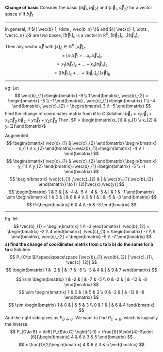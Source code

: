 **Change of basis**
Consider the basic $\{ \vec{b}_{1},\vec{b}_{2} \}$ and $\{ \vec{c}_{1}, \vec{c}_{2} \}$ for a vector space $V$
If $\vec{b}_{1}$

---
In general, if $\{ \vec{b}_1, \dots , \vec{b_n} \}$ and $\{ \vec{c}_1, \dots , \vec{c_n} \}$ are two bases, $[\vec{b}_{1}]_{c}$ is a vector in $\mathbb{R}^n$, $[\vec{b}_{2}]_{c} \dots [\vec{b}_{n}]_{c}$

Then any vector $\vec{x}$ with $[x]_{B} \in \mathbb{R}^n$
$[\vec{x}]_{c}$
$$
=[x_{1}\vec{b}_{1}+\dots x_{n}\vec{b}_{n}]_{c}
$$
$$
=x_{1}[\vec{b}_{1}]_{c}+\dots+x_{n}[\vec{b}_{n}]_{c}
$$
$$
=[[\vec{b}_{1}]_{c}+\dots+[\vec{b}_{n}]_{c}][\vec{x}]_{B}
$$

---
eg:
Let
$$
\vec{b}_{1}=\begin{bmatrix}
-9 \\
1
\end{bmatrix}, \vec{b}_{2} = \begin{bmatrix}
-5 \\
-1
\end{bmatrix}
, \vec{c}_{1}=\begin{bmatrix}
1 \\
-4
\end{bmatrix}, \vec{c}_{2} = \begin{bmatrix}
3 \\
-5
\end{bmatrix}
$$ 
Find the change of coordinates matrix from $B$ to $C$
Solution:
$\vec{b}_{1}=x_{1}\vec{c}_{1}+x_{2}\vec{c}_{2}$
$\vec{b}_{2}=y\vec{c}_{1}+y_{2}\vec{c}_{2}$
Then: $P = \begin{bmatrix}x_{1}  & y_{1} \\ x_{2} & y_{2}\end{bmatrix}$

Augmented:
$$
\begin{bmatrix}
\vec{c}_{1} & \vec{c}_{2}
\end{bmatrix} \begin{bmatrix}
x_{1} \\
x_{2}
\end{bmatrix}=\vec{b}_{1}=\begin{bmatrix}
-4 \\
1
\end{bmatrix}
$$
$$
\begin{bmatrix}
\vec{c}_{1} & \vec{c}_{2}
\end{bmatrix} \begin{bmatrix}
y_{1} \\
y_{2}
\end{bmatrix}=\vec{b}_{1}=\begin{bmatrix}
-5 \\
-1
\end{bmatrix}
$$
$$
\begin{bmatrix}
\vec{c}_{1} ,\vec{c}_{2} & | & \vec{b}_{1},\vec{b}_{2}
\end{bmatrix} \to [I_{2}|\vec{x},\vec{y}]
$$
$$
\begin{bmatrix}
1 & 3 & | & -4 & -5 \\
-4 & -5 & | & 1 & -1
\end{bmatrix}
\sim \begin{bmatrix}
1 & 0 & | & 6 & 4 \\
0 & 1 & | & -5 & -3
\end{bmatrix}
$$
$$
P=\begin{bmatrix}
6 & 4 \\
-5 & -3
\end{bmatrix}
$$

---
Eg.
let:
$$
\vec{b}_{1} = \begin{bmatrix}
1 \\
-3
\end{bmatrix}
,\vec{b}_{2} = \begin{bmatrix}
-2 \\
4
\end{bmatrix}
,\vec{c}_{1} = \begin{bmatrix}
-7 \\
9
\end{bmatrix},
\vec{c}_{2} = \begin{bmatrix}
-5 \\
-7
\end{bmatrix}
$$
**a) find the change of coordinates matrix from c to b**
**b) do the same for b to c**
Solution:
$$
P_{C\to B}\space\space\space [\vec{b}_{1},\vec{b}_{2} | \vec{c}_{1}, \vec{c}_{2}]
$$
$$
\begin{bmatrix}
1 & -2 & | & -7 & -5 \\
-3 & 4 & | & 9 & 7
\end{bmatrix}
$$

$$
\sim \begin{bmatrix}
1 & -2 & | & -7 & -5 \\
0 & -2 & | & -12 & -8
\end{bmatrix}
$$
$$
\sim \begin{bmatrix}
1 & 0 & | & 5 & 3 \\
0 & -2 & | & -12 & -8
\end{bmatrix}
$$
$$
\sim \begin{bmatrix}
1 & 0 & | & 5 & 3 \\
0 & 1 & | & 6 & 4
\end{bmatrix}
$$
And the right side gives us $P_{B\to C}$. We want to find $P_{C\to B}$, which is logically the inverse:
$$
P_{C\to B} = \left( P_{B\to C} \right)^{-1} = \frac{1}{5\cdot{4}-3\cdot {6}}\begin{bmatrix}
4 & 6 \\
3 & 5
\end{bmatrix}
$$
$$
= \frac{1}{2}\begin{bmatrix}
4 & 6 \\
3 & 5
\end{bmatrix}
$$

